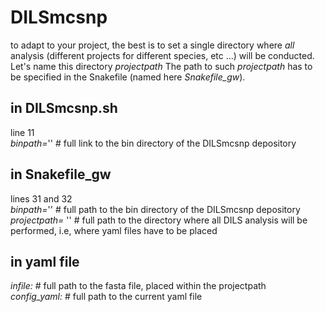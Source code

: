 # DILSmcsnp  
to adapt to your project, the best is to set a single directory where *all* analysis (different projects for different species, etc ...) will be conducted.   
Let's name this directory *projectpath* 
The path to such *projectpath* has to be specified in the Snakefile (named here *Snakefile_gw*).  
   
## in DILSmcsnp.sh  
line 11  
*binpath=*'' # full link to the bin directory of the DILSmcsnp depository  
  
## in Snakefile_gw  
lines 31 and 32  
*binpath=*'' # full path to the bin directory of the DILSmcsnp depository  
*projectpath=* '' # full path to the directory where all DILS analysis will be performed, i.e, where yaml files have to be placed  
  
## in yaml file  
*infile:* # full path to the fasta file, placed within the projectpath  
*config_yaml:* # full path to the current yaml file
